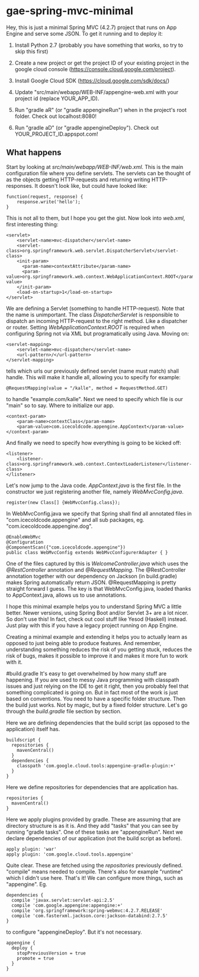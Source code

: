 # gae-spring-mvc-minimal
Hey, this is just a minimal Spring MVC (4.2.7) project that runs on App Engine and serve some JSON. To get it running and to deploy it:

1. Install Python 2.7 (probably you have something that works, so try to skip this first)

2. Create a new project or get the project ID of your existing project in the google cloud console (https://console.cloud.google.com/project).

3. Install Google Cloud SDK (https://cloud.google.com/sdk/docs/)

4. Update "src/main/webapp/WEB-INF/appengine-web.xml with your project id (replace YOUR_APP_ID).

5. Run "gradle aR" (or "gradle appengineRun") when in the project's root folder. Check out localhost:8080!

6. Run "gradle aD" (or "gradle appengineDeploy"). Check out YOUR_PROJECT_ID.appspot.com!

## What happens

Start by looking at *src/main/webapp/WEB-INF/web.xml*. This is the main configuration file where you define servlets. 
The servlets can be thought of as the objects getting HTTP-requests and returning writing HTTP-responses. 
It doesn't look like, but could have looked like:

```
function(request, response) {
    response.write('hello');
}
```

This is not all to them, but I hope you get the gist. Now look into *web.xml*, first interesting thing:

```
<servlet>
    <servlet-name>mvc-dispatcher</servlet-name>
    <servlet-class>org.springframework.web.servlet.DispatcherServlet</servlet-class>
    <init-param>
      <param-name>contextAttribute</param-name>
      <param-value>org.springframework.web.context.WebApplicationContext.ROOT</param-value>
    </init-param>
    <load-on-startup>1</load-on-startup>
</servlet>
```

We are defining a Servlet (something to handle HTTP-request). Note that the name is unimportant. The class *DispatcherServlet* is responsible to dispatch an 
incoming HTTP-request to the right method. Like a dispatcher or router. Setting *WebApplicationContext.ROOT* is required
when configuring Spring not via XML but programatically using Java. Moving on:

```
<servlet-mapping>
    <servlet-name>mvc-dispatcher</servlet-name>
    <url-pattern>/</url-pattern>
</servlet-mapping>
```

tells which urls our previously defined servlet (name must match) shall handle. This will make it handle all, allowing you to specify for example:

```@RequestMapping(value = "/kalle", method = RequestMethod.GET)```

to handle "example.com/kalle". Next we need to specify which file is our "main" so to say. Where to initialize our app.

```
<context-param>
    <param-name>contextClass</param-name>
    <param-value>com.icecoldcode.appengine.AppContext</param-value>
</context-param>
```

And finally we need to specify how everything is going to be kicked off:

```
<listener>
    <listener-class>org.springframework.web.context.ContextLoaderListener</listener-class>
</listener>
```

Let's now jump to the Java code. *AppContext.java* is the first file. In the constructor we just registering another file, namely *WebMvcConfig.java*.

```
register(new Class[] {WebMvcConfig.class});
```

In WebMvcConfig.java we specify that Spring shall find all annotated files in "com.icecoldcode.appengine" 
and all sub packages, eg. "com.icecoldcode.appengine.dog".

```
@EnableWebMvc
@Configuration
@ComponentScan({"com.icecoldcode.appengine"})
public class WebMvcConfig extends WebMvcConfigurerAdapter { }
```

One of the files captured by this is *WelcomeController.java* which
uses the *@RestController* annotation and *@RequestMapping*. The @RestController annotation together with our dependency on Jackson (in build.gradle)
makes Spring automatically return JSON. @RequestMapping is pretty straight forward I guess. The key is that WebMvcConfig.java, loaded
thanks to AppContext.java, allows us to use annotations.

I hope this minimal example helps you to understand Spring MVC a little better. Newer versions, using Spring Boot and/or Servlet 3+
are a lot nicer. So don't use this! In fact, check out cool stuff like Yesod (Haskell) instead. 
Just play with this if you have a legacy project running on App Engine. 

Creating a minimal example and extending it helps you to actually learn as opposed to just being able to produce features.
And remember, understanding something reduces the risk of you getting stuck, reduces the risk of bugs, makes it possible to improve
it and makes it more fun to work with it.

#build.gradle
It's easy to get overwhelmed by how many stuff are happening. If you are used to messy Java programming with classpath issues and just relying on the IDE to get it right, then you probably feel that something complicated is going on. But in fact most of the work is just based on conventions. You need to have a specific folder structure. Then the build just works. Not by magic, but by a fixed folder structure. Let's go through the *build.gradle* file section by section.

Here we are defining dependencies that the build script (as opposed to the application) itself has.
```
buildscript {
  repositories {
    mavenCentral()
  }
  dependencies {
    classpath 'com.google.cloud.tools:appengine-gradle-plugin:+'
  }
}
```

Here we define repositories for dependencies that are application has.
```
repositories {
  mavenCentral()
}

```

Here we apply plugins provided by gradle. These are assuming that are directory structure is as it is. And they add "tasks" that you can see by running "gradle tasks". One of these tasks are "appengineRun". Next we declare dependencies of our application (not the build script as before).
```
apply plugin: 'war'
apply plugin: 'com.google.cloud.tools.appengine'
```

Quite clear. These are fetched using the *repositories* previously defined. "compile" means needed to compile. There's also for example "runtime" which I didn't use here. That's it! We can configure more things, such as "appengine". Eg.
```
dependencies {
  compile 'javax.servlet:servlet-api:2.5'
  compile 'com.google.appengine:appengine:+'
  compile 'org.springframework:spring-webmvc:4.2.7.RELEASE'
  compile 'com.fasterxml.jackson.core:jackson-databind:2.7.5'
}
```

to configure "appengineDeploy". But it's not necessary.
```
appengine {
  deploy {
    stopPreviousVersion = true
    promote = true
  }
}
```

